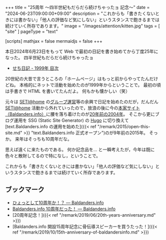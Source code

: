+++
title = "25周年 〜四半世紀もだらだら続けちゃったョ 記念〜"
date =  "2024-06-23T09:00:00+09:00"
description = "これからも「書きたくないときには書かない」「他人の評価など気にしない」というスタンスで飽きるまでは続けていく所存であります。"
image = "/images/attention/kitten.jpg"
tags = [ "site" ]
pageType = "text"

[scripts]
  mathjax = false
  mermaidjs = false
+++

本日2024年6月23日をもって Web で最初の日記を書き始めてから丁度25年になった。
四半世紀もだらだら続けちゃったョ

- [せち日記 - 1999年 目次](https://baldanders.info/spiegel/log/nikki-s/1999.html)

20世紀の大昔で言うところの「ホームページ」はもっと前からやってたんだけどね。
本格的にネットで活動を始めたのが1999年からということで。
最初の頃は手書きで HTML を書いてたんだよ。
何もかも懐かしい（笑）

元々は [SETI@home] の[グループ運営](https://huaa.baldanders.info/ "Club-HUAA サポートページ")等の余興で日記を始めたのだが，だんだん [SETI@home] 活動から外れていったので，放浪の後に今の[本家サイト（Baldanders.info）](https://baldanders.info/ "Baldanders.info")に腰を落ち着けたのが[20年前の2004年](https://baldanders.info/blog/000005/ "Baldanders.info 正式オープン -- 戯れ言++")。
そこから更にブログ運用を SSG (Static Site Generator) の [Hugo] に切り換えて [text.Baldanders.info の運用を始めた]({{< ref "/remark/2015/open-this-site.md" >}} "text.Baldanders.info 正式オープン")のが9年前の2015年。
そっか。
来年はそっちも10周年だな。

思えば遠くに来たものである。
何か記念品を... と一瞬考えたが，今年は既に色々と散財してるので特になし，ということで。

これからも「書きたくないときには書かない」「他人の評価など気にしない」というスタンスで飽きるまでは続けていく所存であります。

## ブックマーク

- [ひょっとして10周年か！？ — Baldanders.info](https://baldanders.info/blog/000428/)
- [Baldanders.info 10周年だった！ — Baldanders.info](https://baldanders.info/blog/000764/)
- [20周年記念！]({{< ref "/remark/2019/06/20th-years-anniversary.md" >}})
- [Baldanders.info 開設15周年記念に骨伝導スピーカーを買うたった！]({{< ref "/remark/2019/10/15th-anniversary-of-baldandersinfo.md" >}})

[SETI@home]: https://setiathome.berkeley.edu/
[Hugo]: https://gohugo.io/ "The world’s fastest framework for building websites | Hugo"
